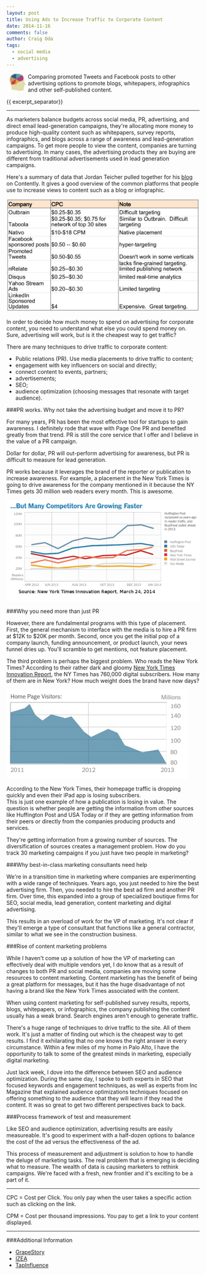```yaml
---
layout: post
title: Using Ads to Increase Traffic to Corporate Content
date: 2014-11-16
comments: false
author: Craig Oda
tags:
  - social media 
  - advertising
---
```

<img src = "/img/blog/header/marketer.jpg" height = "50" hspace="3" align="left">
Comparing promoted Tweets and Facebook posts to other advertising options to promote blogs, whitepapers, infographics and other self-published content.

{{ excerpt_separator}}

---

As marketers balance budgets across social media, PR, advertising, and direct email lead-generation
campaigns, they're allocating more money to produce high-quality content such as 
whitepapers, survey reports, infographics, and blogs across a range of awareness and lead-generation
campaigns.  To get more people to view the
content, companies are turning to advertising.  In many cases, the advertising products
they are buying are different from traditional
advertisements used in lead generation campaigns.

Here's a summary of data that Jordan Teicher pulled together for his
[blog][teicher] on Contently.  It gives a good overview of the
common platforms that people use to increase views to content
such as a blog or infographic.

![Costs of Content Marketing](/img/blog/2014/11/content_marketing.png)

In order to decide how much money to spend on advertising for corporate
content, you need to understand what else you could spend money on.  Sure,
advertising will work, but is it the cheapest way to get traffic?

There are many techniques to drive traffic to corporate content:

- Public relations (PR). Use media placements to drive traffic to content;
- engagement with key influencers on social and directly;
- connect content to events, partners;
- advertisements;
- SEO;
- audience optimization (choosing messages that resonate with
target audience).

###PR works. Why not take the advertising budget and move it to PR?

For many years, PR has been the most effective tool for startups to gain
awareness.  I definitely rode that wave with Page One PR and benefited 
greatly from that trend.  PR is still the core service that I offer and
I believe in the value of a PR campaign.  

Dollar for dollar, PR will out-perform advertising for awareness,
but PR is difficult to measure for lead generation.

PR works because it leverages the brand of the 
reporter or publication to increase awareness.  For example, a placement 
in the New York Times is going to drive awareness for the company 
mentioned in it because the NY Times gets 30 million web readers
every month.  This is awesome.  

![New York Times traffic](/img/blog/2014/11/nytimes.png)

###Why you need more than just PR

However, there are fundalmental programs with this
type of placement.  First, the general mechanism to interface with
the media is to hire a PR firm at $12K to $20K per month.  Second,
once you get the initial pop of a company launch, funding announcement,
or product launch, your news funnel dries up.  You'll scramble to
get mentions, not feature placement.  

The third problem is perhaps the biggest problem.  Who reads the New York
Times?  According to their rather dark and gloomy [New York Times Innovation Report][report], 
the NY Times has 760,000 digital subscribers.  How many
of them are in New York?  How much weight does the brand have now days?


![New York Times homepage traffic](/img/blog/2014/11/nytimes_homepage.png)

According to the New York Times, their homepage traffic is dropping
quickly and even their iPad app is losing subscribers.  
This is just one example of how a publication is losing in value.
The question is whether people are getting the information from other sources
like Huffington Post and USA Today or if they are getting information from their
peers or directly from the companies producing products and services.

They're getting information from a growing number of sources.  The
diversification of sources creates a management problem.  How do you track 30
marketing campaigns if you just have two people in marketing?


###Why best-in-class marketing consultants need help

We're in a transition time in marketing where companies are 
experimenting with a wide range of techniques.  Years ago, you just 
needed to hire the best advertising firm.  Then, you needed to
hire the best ad firm and another PR firm.  Over time, this
expanded into a group of specialized boutique firms for SEO,
social media, lead generation, content marketing 
and digital advertising.

This results in an overload of work for the VP of marketing.  It's not
clear if they'll emerge a type of consultant that functions like a
general contractor, similar to what we see in the construction
business.


###Rise of content marketing problems

While I haven't come up a solution of how the VP of marketing 
can effectively deal with multiple
vendors yet, I do know that as a result of changes to both PR and 
social media, companies are 
moving some resources to content marketing.  Content marketing
has the benefit
of being a great platform for messages, but it has the huge
disadvantage of not having a brand like the New York Times associated
with the content.

When using content marketing for self-published survey results, reports, 
blogs, whitepapers, or infographics, the company publishing the content
usually has a weak brand.  Search engines aren't enough to generate
traffic.  

There's a huge range of techniques to drive traffic to the
site.  All of them work.  It's just a matter of finding out
which is the cheapest way to get results.  I find it 
exhilarating that no one knows the right answer in 
every circumstance.  Within a few miles of my home in Palo Alto,
I have the opportunity to talk to some
of the greatest minds in marketing, especially digital marketing.

Just lack week, I dove into the difference between 
SEO and audience optimization.  During the same day,
I spoke to both experts in SEO that focused keywords and
engagement techniques, as well as experts from Inc Magazine
that explained audience optimizations techniques focused on
offering something to the audience that they will learn if they
read the content.  It was so great to get two different perspectives
back to back.

###Process framework of test and measurement

Like SEO and audience optimization, advertising results are
easily measureable.  It's good to experiment with a half-dozen 
options to balance the cost of the ad versus the effectiveness
of the ad.

This process of measurement and adjustment is solution to how to handle 
the deluge of marketing tasks.  The real problem that is emerging is
deciding what to measure.  The wealth of data is causing marketers
to rethink campaigns.  We're faced with a fresh, new frontier and it's 
exciting to be a part of it.




---

CPC = Cost per Click.  You only pay when the user takes a specific action
such as clicking on the link.

CPM = Cost per thousand impressions.  You pay to get a link to 
your content displayed.

---

###Additional Information

- [GrapeStory][1]
- [IZEA][2]
- [TapInfluence][3]

[1]: http://www.grapestory.co/
[2]: https://izea.com/
[3]: http://www.tapinfluence.com/

[teicher]: http://contently.com/strategist/2014/04/10/the-pros-cons-and-costs-of-the-top-10-content-distribution-platforms/

[report]: https://www.scribd.com/doc/224608514/The-Full-New-York-Times-Innovation-Report